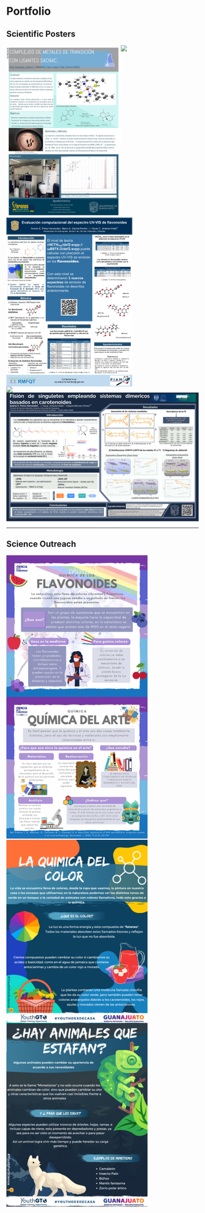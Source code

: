 # Portfolio
## Scientific Posters 

<img align='left' src="https://github.com/Andres8ezau/Portfolio/blob/main/images/Poster3F_VERANOSUG_2018-min.jpg" width="300" />
<img align='left' src="https://github.com/Andres8ezau/Portfolio/blob/main/images/RMFQT_2022_NEW_page-0001-min.jpg" width="330" />
<img align='rigth' src="https://github.com/Andres8ezau/Portfolio/blob/main/images/New_RMFQT_2023_VER2_page-0001-min.jpg" width="330" />
<img align='left' src="https://github.com/Andres8ezau/Portfolio/blob/main/images/ENLACE2022_M_A_Poster_final_page-0001-min.jpg" width="350" />
<img align='rigth' src="https://github.com/Andres8ezau/Portfolio/blob/main/images/Symp_UNAM_2023_V1_page-0001-min.jpg" width="570" />

<!-- The following is a link instead of an image -->
<!-- <a href="https://github.com/Andres8ezau/Portfolio/blob/main/images/ENLACE2022_M_A_Poster_final.pdf">View ENLACE2022 Poster (PDF)</a> -->


---

## Science Outreach
<img align='left' src="https://github.com/Andres8ezau/Portfolio/blob/main/images/flavonoids.png" width="370" />
<img align='rigth' src="https://github.com/Andres8ezau/Portfolio/blob/main/images/248360849_120816490353998_7381644331901492675_n.jpg" width="370" />
<img align='left' src="https://github.com/Andres8ezau/Portfolio/blob/main/images/Quimica del color_VER1.1.png" width="370" />
<img align='left' src="https://github.com/Andres8ezau/Portfolio/blob/main/images/Mimetismo _ProyectoYouthGTO_VER6.png" width="370" />


 
 
